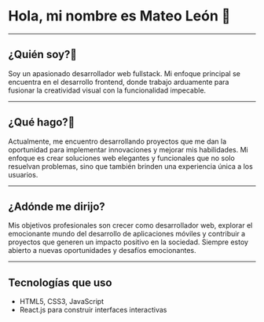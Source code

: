 <!DOCTYPE html>
<html lang="es">
<head>
  <meta charset="UTF-8">
  <meta name="viewport" content="width=device-width, initial-scale=1.0">

</head>
<body>

  <h1>Hola, mi nombre es Mateo León 👋</h1>

  <hr />

  <h2>¿Quién soy?🌱</h2>

  <p>
Soy un apasionado desarrollador web fullstack. Mi enfoque principal se encuentra en el desarrollo frontend, donde trabajo arduamente para fusionar la creatividad visual con la funcionalidad impecable.
  </p>

  <hr />

  <h2>¿Qué hago?🔭</h2>

  <p>
    Actualmente, me encuentro desarrollando proyectos que me dan la oportunidad para implementar innovaciones y mejorar mis habilidades. Mi enfoque es crear soluciones web elegantes y funcionales que no solo resuelvan problemas, sino que también brinden una experiencia única a los usuarios.
  </p>

  <hr />

  <h2>¿Adónde me dirijo?</h2>

  <p>
    Mis objetivos profesionales son crecer como desarrollador web, explorar el emocionante mundo del desarrollo de aplicaciones móviles y contribuir a proyectos que generen un impacto positivo en la sociedad. Siempre estoy abierto a nuevas oportunidades y desafíos emocionantes.
  </p>

  <hr />

  <h2>Tecnologías que uso</h2>

  <ul>
    <li>HTML5, CSS3, JavaScript</li>
    <li>React.js para construir interfaces interactivas</li>
  </ul>

</body>
</html>




